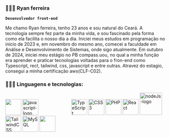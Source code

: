 ### 🧑🏽‍💻 Ryan ferreira

 **`Desenvolvedor front-end`**

 Me chamo Ryan ferreira, tenho 23 anos e sou natural do Ceará. A tecnologia sempre fez parte da minha vida, e sou fascinado pela forma como ela facilita o nosso dia a dia. Iniciei meus estudos em programação no início de 2023 e, em novembro do mesmo ano, comecei a faculdade em Análise e Desenvolvimento de Sistemas, onde sigo atualmente. Em outubro de 2024, iniciei meu estágio no PB compass.uou, no qual a minha função era aprender e praticar tecnologias voltadas para o fron-end como Typescript, rect, tailwind, css, javascript e entre outras. Atravez do estagio, consegui a minha certificação aws(CLF-C02).
 
### 🧑🏽‍💻 Linguagens e tecnologias:
<div style="display: iline_block">

<p>
  <img width="50" height="50" src="https://cdn.jsdelivr.net/gh/devicons/devicon@latest/icons/html5/html5-original.svg" />
  <img width="50" height="50" src="https://cdn.jsdelivr.net/gh/devicons/devicon@latest/icons/javascript/javascript-original.svg" alt="javascript-logo"/>
  <img style="margin-left: 100px;" src="https://cdn.jsdelivr.net/gh/devicons/devicon@latest/icons/typescript/typescript-original.svg" width="50" height="50" alt="TypeScript"/>
  <img src="https://cdn.jsdelivr.net/gh/devicons/devicon@latest/icons/css3/css3-original.svg" width="50" height="50" alt="CSS3"/>
  <img src="https://cdn.jsdelivr.net/gh/devicons/devicon@latest/icons/php/php-original.svg"  width="50" height="50" alt="PHP"/>
  <img src="https://cdn.jsdelivr.net/gh/devicons/devicon@latest/icons/react/react-original.svg"  width="50" height="50" alt="React"/>
  <img width="70" height="70" src="https://nodejs.org/static/logos/nodejsStackedDark.svg" alt="nodeJs-logo"/>
  <img src="https://cdn.jsdelivr.net/gh/devicons/devicon@latest/icons/tailwindcss/tailwindcss-original.svg"  width="50" height="50" alt="TailwindCSS"/>
  <img src="https://cdn.jsdelivr.net/gh/devicons/devicon@latest/icons/mysql/mysql-original-wordmark.svg"  width="50" height="50" alt="MySQL"/>
  <img  width="50" height="50" src="https://cdn.jsdelivr.net/gh/devicons/devicon@latest/icons/git/git-original.svg" />
  <img  width="50" height="50" style="margin-left: -1000px;" src="https://cdn.jsdelivr.net/gh/devicons/devicon@latest/icons/amazonwebservices/amazonwebservices-plain-wordmark.svg" alt="amazon-web-services"/>
</p>

</div>
